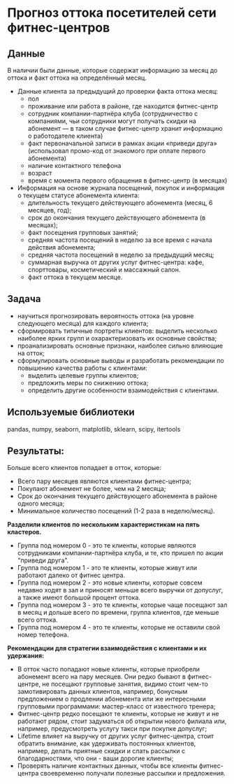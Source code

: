 # Прогноз оттока посетителей сети фитнес-центров

## Данные

В наличии были данные, которые содержат информацию за месяц до оттока и факт оттока на определённый месяц.
- Данные клиента за предыдущий до проверки факта оттока месяц:
    - пол
    - проживание или работа в районе, где находится фитнес-центр
    - сотрудник компании-партнёра клуба (сотрудничество с компаниями, чьи сотрудники могут получать скидки на абонемент — в таком случае фитнес-центр хранит информацию о работодателе клиента)
    - факт первоначальной записи в рамках акции «приведи друга» (использовал промо-код от знакомого при оплате первого абонемента)
    - наличие контактного телефона
    - возраст
    - время с момента первого обращения в фитнес-центр (в месяцах)
- Информация на основе журнала посещений, покупок и информация о текущем статусе абонемента клиента:
    - длительность текущего действующего абонемента (месяц, 6 месяцев, год);
    - срок до окончания текущего действующего абонемента (в месяцах);
    - факт посещения групповых занятий;
    - средняя частота посещений в неделю за все время с начала действия абонемента;
    - средняя частота посещений в неделю за предыдущий месяц;
    - суммарная выручка от других услуг фитнес-центра: кафе, спорттовары, косметический и массажный салон.
    - факт оттока в текущем месяце.

## Задача

- научиться прогнозировать вероятность оттока (на уровне следующего месяца) для каждого клиента;
- сформировать типичные портреты клиентов: выделить несколько наиболее ярких групп и охарактеризовать их основные свойства;
- проанализировать основные признаки, наиболее сильно влияющие на отток;
- сформулировать основные выводы и разработать рекомендации по повышению качества работы с клиентами:   
    - выделить целевые группы клиентов;
    - предложить меры по снижению оттока;
    - определить другие особенности взаимодействия с клиентами.

## Используемые библиотеки

pandas, numpy, seaborn, matplotlib, sklearn, scipy, itertools


## Результаты: 

Больше всего клиентов попадает в отток, которые:

- Всего пару месяцев являются клиентами фитнес-центра;
- Покупают абонемент не более, чем на 2 месяца;
- Срок до окончания текущего действующего абонемента в районе одного месяца;
- Минимальное количество посещений (1-2 раза в неделю/месяц).

**Разделили клиентов по нескольким характеристикам на пять кластеров.** 

- Группа под номером 0 - это те клиенты, которые являются сотрудниками компании-партнёра клуба, и те, кто пришел по акции "приведи друга".
- Группа под номером 1 - это те клиенты, которые живут или работают далеко от фитнес центра.
- Группа под номером 2 - это новые клиенты, которые совсем недавно ходят в зал и приносят меньше всего выручки от допуслуг, а также имеют большой процент оттока.
- Группа под номером 3 - это те клиенты, которые чаще посещают зал в месяц и дольше всего по времени, группа клиентов, где меньше всего оттока.
- Группа под номером 4 - это те клиенты, которые не оставили свой номер телефона.
  
**Рекомендации для стратегии взаимодействия с клиентами и их удержания:**

- В отток часто попадают новые клиенты, которые приобрели абонемент всего на пару месяцев. Они редко бывают в фитнес-центре, не посещают групповые занятия, видимо стоит чем-то замотивировать данных клиентов, например, бонусным предложением о продлении абонемента или же интересными групповыми программами: мастер-класс от известного тренера;
- Фитнес-центр редко посещают те клиенты, которые не живут и не работают рядом, стоит задуматься об открытии нового филиала или, например, предусмотреть услугу такси при покупке допуслуг;
- Lifetime влияет на выручку от других услуг фитнес-центра, стоит обратить внимание, как удерживать постоянных клиентов, например, делать приятные скидки и слать рассылки с благодарностями, что они - ваши дорогие клиенты;
- Проверять наличие контактных данных, чтобы все клиенты фитнес-центра своевременно получали полезные рассылки и предложения.

